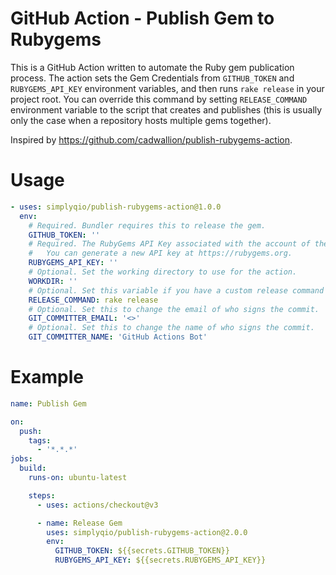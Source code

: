 # GitHub Action - Publish Gem to Rubygems

This is a GitHub Action written to automate the Ruby gem publication process. The action sets the Gem Credentials from `GITHUB_TOKEN` and `RUBYGEMS_API_KEY` environment variables, and then runs `rake release` in your project root. You can override this command by setting `RELEASE_COMMAND` environment variable to the script that creates and publishes (this is usually only the case when a repository hosts multiple gems together).

Inspired by https://github.com/cadwallion/publish-rubygems-action.

# Usage

```yaml
- uses: simplyqio/publish-rubygems-action@1.0.0
  env:
    # Required. Bundler requires this to release the gem.
    GITHUB_TOKEN: ''
    # Required. The RubyGems API Key associated with the account of the gem you wish to publish.
    #   You can generate a new API key at https://rubygems.org.
    RUBYGEMS_API_KEY: ''
    # Optional. Set the working directory to use for the action.
    WORKDIR: ''
    # Optional. Set this variable if you have a custom release command to be invoked.
    RELEASE_COMMAND: rake release
    # Optional. Set this to change the email of who signs the commit.
    GIT_COMMITTER_EMAIL: '<>'
    # Optional. Set this to change the name of who signs the commit.
    GIT_COMMITTER_NAME: 'GitHub Actions Bot'
```

# Example

```yml
name: Publish Gem

on:
  push:
    tags:
      - '*.*.*'
jobs:
  build:
    runs-on: ubuntu-latest

    steps:
      - uses: actions/checkout@v3

      - name: Release Gem
        uses: simplyqio/publish-rubygems-action@2.0.0
        env:
          GITHUB_TOKEN: ${{secrets.GITHUB_TOKEN}}
          RUBYGEMS_API_KEY: ${{secrets.RUBYGEMS_API_KEY}}
```
